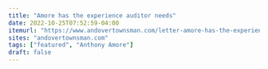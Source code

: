 ```yaml
---
title: "Amore has the experience auditor needs"
date: 2022-10-25T07:52:59-04:00
itemurl: "https://www.andovertownsman.com/letter-amore-has-the-experience-auditor-needs/article_b036aa18-53d7-11ed-9015-fbf8588e6e80.html"
sites: "andovertownsman.com"
tags: ["featured", "Anthony Amore"]
draft: false
---
```


